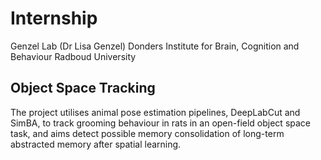 # Internship
Genzel Lab (Dr Lisa Genzel)
Donders Institute for Brain, Cognition and Behaviour
Radboud University

## Object Space Tracking
The project utilises animal pose estimation pipelines, DeepLabCut and SimBA, to track grooming behaviour in rats in an open-field object space task, and aims detect possible memory consolidation of long-term abstracted memory after spatial learning.
